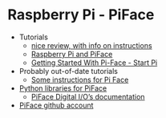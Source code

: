 # Raspberry Pi - PiFace

* Tutorials
	* [nice review, with info on instructions](http://kimondo.co.uk/play-pi-face-board/)
	* [Raspberry Pi and PiFace ](http://www.jonathansblog.net/raspberry-pi-piface-programming-python-scratch)
	* [Getting Started With Pi-Face - Start Pi](http://www.startpi.co.uk/getting-started-with-pi-face.html)
* Probably out-of-date tutorials
	* [Some instructions for Pi Face](http://www.raspberrypi.org/phpBB3/viewtopic.php?f=45&t=25895)
* [Python libraries for PiFace](https://github.com/piface/pifacedigitalio/)
    * [PiFace Digital I/O’s documentation](http://piface.github.io/pifacedigitalio/)
* [PiFace github account](https://github.com/piface)
